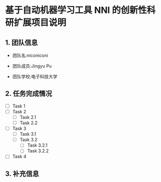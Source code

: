 # 基于自动机器学习工具 NNI 的创新性科研扩展项目说明

## 1. 团队信息

+ 团队名:niconiconi

+ 团队成员:Jingyu Pu

+ 团队学校:电子科技大学


## 2. 任务完成情况

- [ ] Task 1
- [ ] Task 2
  - [ ] Task 2.1
  - [ ] Task 2.2
- [ ] Task 3
  - [ ] Task 3.1
  - [ ] Task 3.2
    - [ ] Task 3.2.1
    - [ ] Task 3.2.2
- [ ] Task 4

## 3. 补充信息

